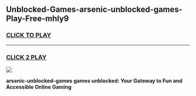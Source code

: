 
## Unblocked-Games-arsenic-unblocked-games-Play-Free-mhly9
<h3>
<a href="https://premium76.site?title=arsenic-unblocked-games&ref=21A">CLICK TO PLAY</a></h3>
<hr>

<h3>
<a href="https://premium76.site?title=arsenic-unblocked-games&ref=21A">CLICK 2 PLAY</a>
  
</h3>

<a href="https://premium76.site?title=arsenic-unblocked-games&ref=21A"><img src="https://clearcache.store/games.png"></a>


**arsenic-unblocked-games games unblocked: Your Gateway to Fun and Accessible Online Gaming**

